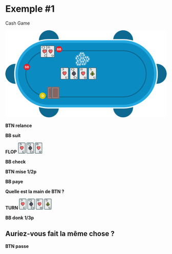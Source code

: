 # Exemple #1

Cash Game

![](../img/pkr/2018-07-30-donk-turn.svg)

**BTN relance**

**BB suit**

**FLOP**
<img src="../img/pkr/2018-07-30-donk-turn-flop.png" width="15%" height="15%" />

**BB check**

**BTN mise 1/2p**

**BB paye**

**Quelle est la main de BTN ?**

**TURN**
<img src="../img/pkr/2018-07-30-donk-turn-turn.png" width="20%" height="20%" />

**BB donk 1/3p**

## Auriez-vous fait la même chose ?

**BTN passe**
<!--stackedit_data:
eyJoaXN0b3J5IjpbODgxMjgyNzkzLC0zMzk2MTA4NjUsLTgyMD
Y0NjE1OSw1NTY0ODExNzVdfQ==
-->